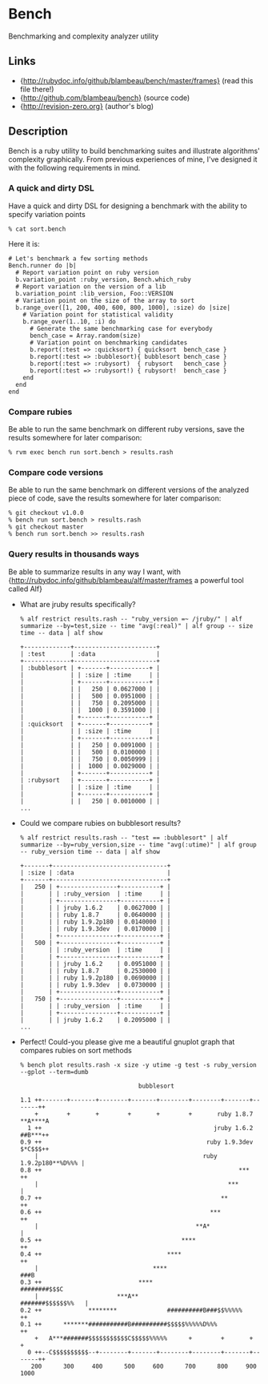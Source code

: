 # Bench

Benchmarking and complexity analyzer utility

## Links

* {http://rubydoc.info/github/blambeau/bench/master/frames} (read this file there!)
* {http://github.com/blambeau/bench} (source code)
* {http://revision-zero.org} (author's blog)

## Description

Bench is a ruby utility to build benchmarking suites and illustrate algorithms' 
complexity graphically. From previous experiences of mine, I've designed it with
the following requirements in mind.

### A quick and dirty DSL

Have a quick and dirty DSL for designing a benchmark with the ability to specify 
variation points

    % cat sort.bench

Here it is:

    # Let's benchmark a few sorting methods
    Bench.runner do |b|
      # Report variation point on ruby version
      b.variation_point :ruby_version, Bench.which_ruby
      # Report variation on the version of a lib
      b.variation_point :lib_version, Foo::VERSION
      # Variation point on the size of the array to sort
      b.range_over([1, 200, 400, 600, 800, 1000], :size) do |size|
        # Variation point for statistical validity
        b.range_over(1..10, :i) do
          # Generate the same benchmarking case for everybody
          bench_case = Array.random(size)
          # Variation point on benchmarking candidates
          b.report(:test => :quicksort) { quicksort  bench_case }
          b.report(:test => :bubblesort){ bubblesort bench_case }
          b.report(:test => :rubysort)  { rubysort   bench_case }
          b.report(:test => :rubysort!) { rubysort!  bench_case }
        end
      end
    end

### Compare rubies

Be able to run the same benchmark on different ruby versions, save the results
somewhere for later comparison:
  
    % rvm exec bench run sort.bench > results.rash

### Compare code versions
      
Be able to run the same benchmark on different versions of the analyzed piece
of code, save the results somewhere for later comparison:
  
    % git checkout v1.0.0
    % bench run sort.bench > results.rash
    % git checkout master
    % bench run sort.bench >> results.rash

### Query results in thousands ways

Be able to summarize results in any way I want, with 
{http://rubydoc.info/github/blambeau/alf/master/frames a powerful tool called Alf}
  
* What are jruby results specifically?

      % alf restrict results.rash -- "ruby_version =~ /jruby/" | alf summarize --by=test,size -- time "avg(:real)" | alf group -- size time -- data | alf show
      
      +-------------+-----------------------+
      | :test       | :data                 |
      +-------------+-----------------------+
      | :bubblesort | +-------+-----------+ |
      |             | | :size | :time     | |
      |             | +-------+-----------+ |
      |             | |   250 | 0.0627000 | |
      |             | |   500 | 0.0951000 | |
      |             | |   750 | 0.2095000 | |
      |             | |  1000 | 0.3591000 | |
      |             | +-------+-----------+ |
      | :quicksort  | +-------+-----------+ |
      |             | | :size | :time     | |
      |             | +-------+-----------+ |
      |             | |   250 | 0.0091000 | |
      |             | |   500 | 0.0100000 | |
      |             | |   750 | 0.0050999 | |
      |             | |  1000 | 0.0029000 | |
      |             | +-------+-----------+ |
      | :rubysort   | +-------+-----------+ |
      |             | | :size | :time     | |
      |             | +-------+-----------+ |
      |             | |   250 | 0.0010000 | |
      ...
      
* Could we compare rubies on bubblesort results?

      % alf restrict results.rash -- "test == :bubblesort" | alf summarize --by=ruby_version,size -- time "avg(:utime)" | alf group -- ruby_version time -- data | alf show
      
      +-------+--------------------------------+
      | :size | :data                          |
      +-------+--------------------------------+
      |   250 | +----------------+-----------+ |
      |       | | :ruby_version  | :time     | |
      |       | +----------------+-----------+ |
      |       | | jruby 1.6.2    | 0.0627000 | |
      |       | | ruby 1.8.7     | 0.0640000 | |
      |       | | ruby 1.9.2p180 | 0.0140000 | |
      |       | | ruby 1.9.3dev  | 0.0170000 | |
      |       | +----------------+-----------+ |
      |   500 | +----------------+-----------+ |
      |       | | :ruby_version  | :time     | |
      |       | +----------------+-----------+ |
      |       | | jruby 1.6.2    | 0.0951000 | |
      |       | | ruby 1.8.7     | 0.2530000 | |
      |       | | ruby 1.9.2p180 | 0.0690000 | |
      |       | | ruby 1.9.3dev  | 0.0730000 | |
      |       | +----------------+-----------+ |
      |   750 | +----------------+-----------+ |
      |       | | :ruby_version  | :time     | |
      |       | +----------------+-----------+ |
      |       | | jruby 1.6.2    | 0.2095000 | |
      ...
      
* Perfect! Could-you please give me a beautiful gnuplot graph that compares rubies 
  on sort methods
  
      % bench plot results.rash -x size -y utime -g test -s ruby_version --gplot --term=dumb
      
                                       bubblesort
    
      1.1 ++-------+-------+--------+-------+--------+--------+-------+-------++
          +        +       +        +       +        +       ruby 1.8.7 **A****A
        1 ++                                                jruby 1.6.2 ##B***++
      0.9 ++                                              ruby 1.9.3dev $*C$$$++
          |                                              ruby 1.9.2p180**%D%%% |
      0.8 ++                                                       ***        ++
          |                                                     ***            |
      0.7 ++                                                  **              ++
      0.6 ++                                               ***                ++
          |                                            **A*                    |
      0.5 ++                                       ****                       ++
      0.4 ++                                   ****                           ++
          |                                ****                             ###B
      0.3 ++                           ****                         ########$$$C
          |                      ***A**                      #######$$$$$$%%   |
      0.2 ++             ********              ##########B###$$%%%%%          ++
      0.1 ++      *******###########B##########$$$$$%%%%%D%%%                 ++
          +   A***#######$$$$$$$$$$$C$$$$$%%%%%      +        +       +        +
        0 ++--C$$$$$$$$$$--+--------+-------+--------+--------+-------+-------++
         200      300     400      500     600      700      800     900      1000
       
